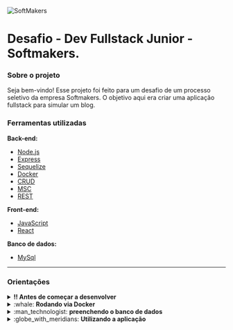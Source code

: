 ![SoftMakers](https://vagas.softmakers.com.br/assets/img/logotipo14xxhdpi.png)

# Desafio - Dev Fullstack Junior - Softmakers.
<div>
  <h3>Sobre o projeto</h3>
  <p>Seja bem-vindo! Esse projeto foi feito para um desafio de um processo seletivo da empresa Softmakers. O objetivo aqui era criar uma aplicação fullstack para simular um blog.</p>
</div>

<div>
  <h3>Ferramentas utilizadas</h3>
 
  **Back-end:**
  
  <ul>
    <li><a href="https://nodejs.org/en/">Node.js<a/></li>
    <li><a href="https://expressjs.com/">Express<a/></li>
    <li><a href="https://sequelize.org/">Sequelize</a></li>
    <li><a href="https://docs.docker.com/">Docker</a></li>
    <li><a href="https://developer.mozilla.org/pt-BR/docs/Glossary/CRUD">CRUD</a></li>
    <li><a href="https://www.toptal.com/express-js/nodejs-typescript-rest-api-pt-1">MSC</a></li>
    <li><a href="https://developer.mozilla.org/pt-BR/docs/Glossary/REST">REST</a></li>
  </ul>
  
   **Front-end:**
  
  <ul>
    <li><a href="https://developer.mozilla.org/pt-BR/docs/Web/JavaScript">JavaScript<a/></li>
    <li><a href="https://legacy.reactjs.org/docs/getting-started.html">React<a/></li>
  </ul>
  
   **Banco de dados:**
  
  <ul>
    <li><a href="https://dev.mysql.com/doc/">MySql<a/></li>
  </ul>
</div>

---------------------------------------

<div>
  <h3>Orientações</h3>
  <details>
    <summary><strong>‼️ Antes de começar a desenvolver</strong></summary><br>
    
  1. Clone o repositório
    
  - `git clone git@github.com:J0a0Helder/desafio-desenvolvedor-junior-3-softmakers.git`
  
  - Entre na pasta que foi criada no processo de clonagem:
    - `cd desafio-desenvolvedor-junior-3-softmakers`
  
  2. Faça a instalação das dependências
  
  - `npm install` ou `npm i`
  </details>
</div>

<div>
  <details>
  <summary>:whale: <strong>Rodando via Docker</strong></summary><br>
 
  <p>Está é uma aplição que utiliza docker, então na raiz do projeto:</p>
    
  - rode o seguinte comando:
  
    - `npm run compose:up`
    
  - Se não for mais usar os containers, rode o seguinte comando:
  
    - `npm run compose:down`
  </details>
</div>

<div>
  <details>
  <summary>:man_technologist: <strong>preenchendo o banco de dados</strong></summary><br>
  <p>Está é uma aplicação que utiliza o ORM sequelize, então para popular o banco de dados com alguns dados de teste:</p>
    
  - se ainda estiver na raiz do projeto rode o comando para entrar na pasta backend:
  
    - `cd backend`
    
  - Dentro da pasta backend utilize o seguinte comando para popular o banco de dados:
  
    - `npm run db:reset`
    
  - Agora utilize o seguinte comando para deixar seu backend up:
  
    - `npm run dev`
    
 ⚠️ **Importante**: caso encontre o seguinte erro:

![image](https://github.com/J0a0Helder/desafio-desenvolvedor-junior-3-softmakers/assets/106708779/f6428e3e-6b36-4ee8-a01b-cede4f2f7edf)

 Isso significa que a porta 3001 já está em uso, você pode usar o comando: `` sudo kill -9 `sudo lsof -t -i:3001` `` para limpar a porta e todar novamente o comando `npm run dev`
  </details>
</div>

<div>
  <details>
  <summary>:globe_with_meridians: <strong>Utilizando a aplicação</strong></summary><br>
  <p>Se tudo deu certo agora você pode acessar: <strong>localhost:3000/</strong> no seu navegador e utilizar a aplicação :grin:</p>
  </details>
</div>
